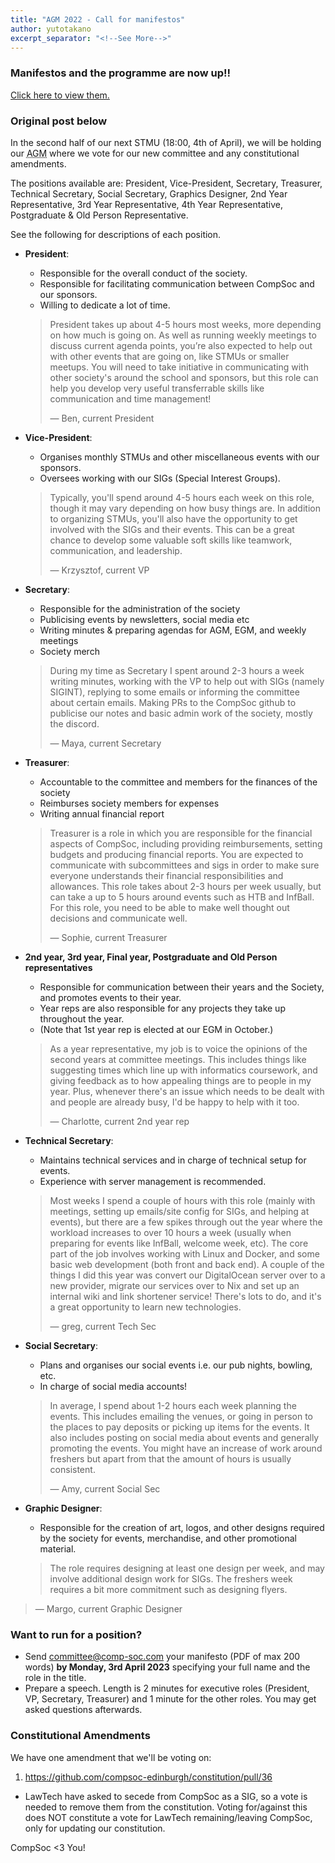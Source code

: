 ```yaml
---
title: "AGM 2022 - Call for manifestos"
author: yutotakano
excerpt_separator: "<!--See More-->"
---
```


### Manifestos and the programme are now up!!

[Click here to view them.](https://comp-soc.com/blog/2022/03/28/2022-agm-manifestos.html)

### Original post below

In the second half of our next STMU (<time datetime="2023-04-04 18:00Z">18:00, 4th of April</time>), we will be holding our <abbr title="Annual General Meeting">AGM</abbr> where we vote for our new committee and any constitutional amendments.

The positions available are: President, Vice-President, Secretary, Treasurer, Technical Secretary, Social Secretary, Graphics Designer, 2nd Year Representative, 3rd Year Representative, 4th Year Representative, Postgraduate & Old Person Representative.

See the following for descriptions of each position.
<!--See More-->
- **President**:
  - Responsible for the overall conduct of the society.
  - Responsible for facilitating communication between CompSoc and our sponsors.
  - Willing to dedicate a lot of time.
  > President takes up about 4-5 hours most weeks, more depending on how much is going on. As well as running weekly meetings to discuss current agenda points, you’re also expected to help out with other events that are going on, like STMUs or smaller meetups. You will need to take initiative in communicating with other society's around the school and sponsors, but this role can help you develop very useful transferrable skills like communication and time management! 
  >
  > <footer>
  >  — Ben, current President
  > </footer>

- **Vice-President**:
  - Organises monthly STMUs and other miscellaneous events with our sponsors.
  - Oversees working with our SIGs (Special Interest Groups).
  > Typically, you'll spend around 4-5 hours each week on this role, though it may vary depending on how busy things are. In addition to organizing STMUs, you'll also have the opportunity to get involved with the SIGs and their events. This can be a great chance to develop some valuable soft skills like teamwork, communication, and leadership.
  >
  > <footer>
  >  — Krzysztof, current VP
  > </footer>
- **Secretary**:
  - Responsible for the administration of the society
  - Publicising events by newsletters, social media etc
  - Writing minutes & preparing agendas for AGM, EGM, and weekly meetings
  - Society merch
  > During my time as Secretary I spent around 2-3 hours a week writing minutes, working with the VP to help out with SIGs (namely SIGINT), replying to some emails or informing the committee about certain emails. Making PRs to the CompSoc github to publicise our notes and basic admin work of the society, mostly the discord.
  >
  > <footer>
  >  — Maya, current Secretary
  > </footer>
- **Treasurer**:
  - Accountable to the committee and members for the finances of the society
  - Reimburses society members for expenses
  - Writing annual financial report
  > Treasurer is a role in which you are responsible for the financial aspects of CompSoc, including providing reimbursements, setting budgets and producing financial reports. You are expected to communicate with subcommittees and sigs in order to make sure everyone understands their financial responsibilities and allowances. This role takes about 2-3 hours per week usually, but can take a up to 5 hours  around events such as HTB and InfBall. For this role, you need to be able to make well thought out decisions and communicate well.
  >
  > <footer>
  >  — Sophie, current Treasurer
  > </footer>
- **2nd year, 3rd year, Final year, Postgraduate and Old Person representatives**
  - Responsible for communication between their years and the Society, and promotes events to their year.
  - Year reps are also responsible for any projects they take up throughout the year.
  - (Note that 1st year rep is elected at our EGM in October.)
  >
  > As a year representative, my job is to voice the opinions of the second years at committee meetings. This includes things like suggesting times which line up with informatics coursework, and giving feedback as to how appealing things are to people in my year. Plus, whenever there's an issue which needs to be dealt with and people are already busy, I'd be happy to help with it too.
  >
  > <footer>
  >  — Charlotte, current 2nd year rep
  > </footer>
- **Technical Secretary**:
  - Maintains technical services and in charge of technical setup for events.
  - Experience with server management is recommended.
  > Most weeks I spend a couple of hours with this role (mainly with meetings, setting up emails/site config for SIGs, and helping at events), but there are a few spikes through out the year where the workload increases to over 10 hours a week (usually when preparing for events like InfBall, welcome week, etc). The core part of the job involves working with Linux and Docker, and some basic web development (both front and back end). A couple of the things I did this year was convert our DigitalOcean server over to a new provider, migrate our services over to Nix and set up an internal wiki and link shortener service! There's lots to do, and it's a great opportunity to learn new technologies.
  >
  > <footer>
  >  — greg, current Tech Sec
  > </footer>
- **Social Secretary**:
  - Plans and organises our social events i.e. our pub nights, bowling, etc.
  - In charge of social media accounts!
  > In average, I spend about 1-2 hours each week planning the events. This includes emailing the venues, or going in person to the places to pay deposits or picking up items for the events. It also includes posting on social media about events and generally promoting the events. You might have an increase of work around freshers but apart from that the amount of hours is usually consistent.
  >
  > <footer>
  >  — Amy, current Social Sec
  > </footer>
- **Graphic Designer**:
  - Responsible for the creation of art, logos, and other designs required by the society for events, merchandise, and other promotional material.
  > The role requires designing at least one design per week, and may involve additional design work for SIGs. The freshers week requires a bit more commitment such as designing flyers.
>
> <footer>
> — Margo, current Graphic Designer
> </footer>

### Want to run for a position?

- Send committee@comp-soc.com your manifesto (PDF of max 200 words) **by Monday, 3rd April 2023** specifying your full name and the role in the title.
- Prepare a speech. Length is 2 minutes for executive roles (President, VP, Secretary, Treasurer) and 1 minute for the other roles. You may get asked questions afterwards.

### Constitutional Amendments

We have one amendment that we'll be voting on:
1. https://github.com/compsoc-edinburgh/constitution/pull/36
  - LawTech have asked to secede from CompSoc as a SIG, so a vote is needed to remove them from the constitution. Voting for/against this does NOT constitute a vote for LawTech remaining/leaving CompSoc, only for updating our constitution.

CompSoc <3 You!
